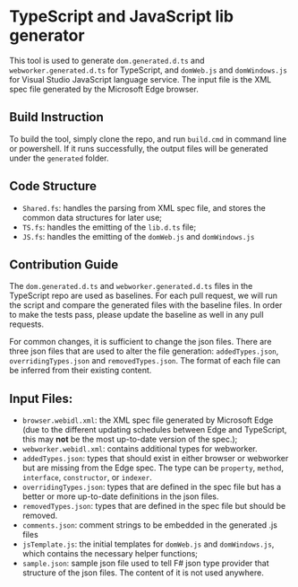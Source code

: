 # TypeScript and JavaScript lib generator
This tool is used to generate `dom.generated.d.ts` and `webworker.generated.d.ts` for TypeScript, and `domWeb.js` and `domWindows.js` for Visual Studio JavaScript language service. The input file is the XML spec file generated by the Microsoft Edge browser.

## Build Instruction
To build the tool, simply clone the repo, and run `build.cmd` in command line or powershell. If it runs successfully, the output files will be generated under the `generated` folder.

## Code Structure
- `Shared.fs`: handles the parsing from XML spec file, and stores the common data structures for later use;
- `TS.fs`: handles the emitting of the `lib.d.ts` file;
- `JS.fs`: handles the emitting of the `domWeb.js` and `domWindows.js`

## Contribution Guide
The `dom.generated.d.ts` and `webworker.generated.d.ts` files in the TypeScript repo are used as baselines. 
For each pull request, we will run the script and compare the generated files with the baseline files. 
In order to make the tests pass, please update the baseline as well in any pull requests. 

For common changes, it is sufficient to change the json files. 
There are three json files that are used to alter the file generation: `addedTypes.json`, `overridingTypes.json` and `removedTypes.json`.
The format of each file can be inferred from their existing content. 

## Input Files:
- `browser.webidl.xml`: the XML spec file generated by Microsoft Edge (due to the different updating schedules between Edge and TypeScript, this may **not** be the most up-to-date version of the spec.);
- `webworker.webidl.xml`: contains additional types for webworker.
- `addedTypes.json`: types that should exist in either browser or webworker but are missing from the Edge spec. The type can be `property`, `method`, `interface`, `constructor`, or `indexer`.
- `overridingTypes.json`: types that are defined in the spec file but has a better or more up-to-date definitions in the json files.
- `removedTypes.json`: types that are defined in the spec file but should be removed.
- `comments.json`: comment strings to be embedded in the generated .js files
- `jsTemplate.js`: the initial templates for `domWeb.js` and `domWindows.js`, which contains the necessary helper functions;
- `sample.json`: sample json file used to tell F# json type provider that structure of the json files. The content of it is not used anywhere.
